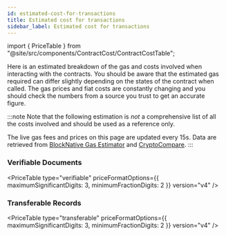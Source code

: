 ```yaml
---
id: estimated-cost-for-transactions
title: Estimated cost for transactions
sidebar_label: Estimated cost for transactions
---
```


import { PriceTable } from "@site/src/components/ContractCost/ContractCostTable";

Here is an estimated breakdown of the gas and costs involved when interacting with the contracts.
You should be aware that the estimated gas required can differ slightly depending on the states of the contract when called. The gas prices and fiat costs are constantly changing and you should check the numbers from a source you trust to get an accurate figure.

:::note
Note that the following estimation is _not_ a comprehensive list of all the costs involved and should be used as a reference only.

The live gas fees and prices on this page are updated every 15s. Data are retrieved from [BlockNative Gas Estimator](https://www.blocknative.com/gas-estimator) and [CryptoCompare](https://www.cryptocompare.com/).
:::

### Verifiable Documents

<PriceTable type="verifiable" priceFormatOptions={{ maximumSignificantDigits: 3, minimumFractionDigits: 2 }} version="v4" />

### Transferable Records

<PriceTable type="transferable" priceFormatOptions={{ maximumSignificantDigits: 3, minimumFractionDigits: 2 }} version="v4" />
